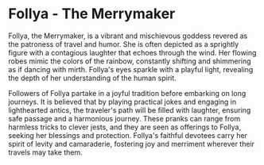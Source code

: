 # Follya - The Merrymaker

Follya, the Merrymaker, is a vibrant and mischievous goddess revered as the patroness of travel and humor. She is often depicted as a sprightly figure with a contagious laughter that echoes through the wind. Her flowing robes mimic the colors of the rainbow, constantly shifting and shimmering as if dancing with mirth. Follya's eyes sparkle with a playful light, revealing the depth of her understanding of the human spirit.

Followers of Follya partake in a joyful tradition before embarking on long journeys. It is believed that by playing practical jokes and engaging in lighthearted antics, the traveler's path will be filled with laughter, ensuring safe passage and a harmonious journey. These pranks can range from harmless tricks to clever jests, and they are seen as offerings to Follya, seeking her blessings and protection. Follya's faithful devotees carry her spirit of levity and camaraderie, fostering joy and merriment wherever their travels may take them.